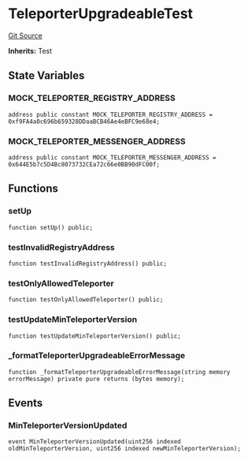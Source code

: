 # TeleporterUpgradeableTest
[Git Source](https://github.com/ava-labs/teleporter/blob/dde09fbf56cc395da6bfd76c7f894a3cf5b2cd9e/src/Teleporter/upgrades/tests/TeleporterUpgradeableTests.t.sol)

**Inherits:**
Test


## State Variables
### MOCK_TELEPORTER_REGISTRY_ADDRESS

```solidity
address public constant MOCK_TELEPORTER_REGISTRY_ADDRESS = 0xf9FA4a0c696b659328DDaaBCB46Ae4eBFC9e68e4;
```


### MOCK_TELEPORTER_MESSENGER_ADDRESS

```solidity
address public constant MOCK_TELEPORTER_MESSENGER_ADDRESS = 0x644E5b7c5D4Bc8073732CEa72c66e0BB90dFC00f;
```


## Functions
### setUp


```solidity
function setUp() public;
```

### testInvalidRegistryAddress


```solidity
function testInvalidRegistryAddress() public;
```

### testOnlyAllowedTeleporter


```solidity
function testOnlyAllowedTeleporter() public;
```

### testUpdateMinTeleporterVersion


```solidity
function testUpdateMinTeleporterVersion() public;
```

### _formatTeleporterUpgradeableErrorMessage


```solidity
function _formatTeleporterUpgradeableErrorMessage(string memory errorMessage) private pure returns (bytes memory);
```

## Events
### MinTeleporterVersionUpdated

```solidity
event MinTeleporterVersionUpdated(uint256 indexed oldMinTeleporterVersion, uint256 indexed newMinTeleporterVersion);
```

